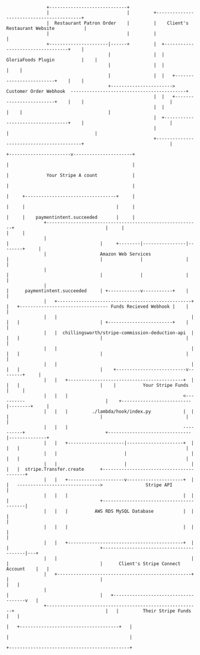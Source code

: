                                                                                                                                                                                                                                                                               
                                                                                                                                                                                                                                                                              
                                                                                                                                                                                                                                                                              
                                                                                                                                                                                                                                                                              
                                                                                                                                                                                                                                                                              
                                                                                                                                                                                                                                                                              
                                                                                                                                                                                                                                                                              
                                                                                                                                                                                                                                                                              
                                                                                                                                                                                                                                                                              
                                                                                                                                                                                                                                                                              
                                                                                                                                                                                                                                                                              
                                                                                                                                                                                                                                                                              
                                                                                                                                                                                                                                                                              
                   +-----------------------------+                                                                                                                                                                                                                            
                   |                             |         +------------------------------------------+                                                                                                                                                                       
                   |  Restaurant Patron Order    |         |    Client's Restaurant Website           |                                                                                                                                                                       
                   |                             |         |                                          |                                                                                                                                                                       
                   +----------------------|------+         |  +----------------------------------+    |                                                                                                                                                                       
                                          |                |  |      GloriaFoods Plugin          |    |                                                                                                                                                                       
                                          |                |  |                                  |    |                                                                                                                                                                       
                                          |                |  |   +-------------------------+    |    |                                                                                                                                                                       
                                          +-----------------------> Customer Order Webhook  -------------------------------------------+                                                                                                                                      
                                                           |  |   +-------------------------+    |    |                                |                                                                                                                                      
                                                           |  |                                  |    |                                |                                                                                                                                      
                                                           |  +----------------------------------+    |                                |                                                                                                                                      
                                                           |                                          |                                |                                                                                                                                      
                                                           +------------------------------------------+                                |                                                                                                                                      
                                                                                                               +-----------------------v----------------------+                                                                                                               
                                                                                                               |                                              |                                                                                                               
                                                                                                               |              Your Stripe A count             |                                                                                                               
                                                                                                               |                                              |                                                                                                               
                                                                                                               |     +----------------------------------+     |                                                                                                               
                                                                                                               |     |                                  |     |                                                                                                               
                                                                                                               |     |    paymentintent.succeeded       |     |                                                                                                               
                  +---------------------------------------------------------+                                  |     |                                  |     |                                                                                                               
                  |                                                         |                                  |     +--------|----------------|--------+     |                                                                                                               
                  |                    Amazon Web Services                  |                                  |              |                |              |                                                                                                               
                  |                                                         |                                  |              |                |              |                                                                                                               
                  |                                                         |      paymentintent.succeeded     | +------------v-----------+    |              |                                                                                                               
                  |   +--------------------------------------------------+  |   +--------------------------------- Funds Recieved Webhook |    |              |                                                                                                               
                  |   |                                                  |  |   |                              | +------------------------+    |              |                                                                                                               
                  |   |  chillingsworth/stripe-commission-deduction-api  |  |   |                              |                               |              |                                                                                                               
                  |   |                                                  |  |   |                              |                               |              |                                                                                                               
                  |   |                                                  |  |   |                              |    +--------------------------v--------+     |                                                                                                               
                  |   |   +-------------------------------------------+  |  |   |                              |    |          Your Stripe Funds        |     |                                                                                                               
                  |   |   |                                           <----------                              |    +--------------------------|--------+     |                                                                                                               
                  |   |   |         ./lambda/hook/index.py            |  |  |                                  |                               |              |                                                                                                               
                  |   |   |                                           ----------+                              +-------------------------------|--------------+                                                                                                               
                  |   |   +---------------------|---------------------+  |  |   |                                                              |                                                                                                                              
                  |   |                         |                        |  |   |                                                              |                                                                                                                              
                  |   |                         |                        |  |   |  stripe.Transfer.create      +-----------------------------------------+                                                                                                                    
                  |   |   +---------------------v---------------------+  |  |   ------------------------------->                Stripe API               |                                                                                                                    
                  |   |   |                                           |  |  |                                  +-----------------------------------------|                                                                                                                    
                  |   |   |          AWS RDS MySQL Database           |  |  |                                                                            |                                                                                                                    
                  |   |   |                                           |  |  |                                                                            |                                                                                                                    
                  |   |   +-------------------------------------------+  |  |                                  +-----------------------------------------|---+                                                                                                                
                  |   |                                                  |  |                                  |      Client's Stripe Connect Account    |   |                                                                                                                
                  |   +--------------------------------------------------+  |                                  |                                         |   |                                                                                                                
                  |                                                         |                                  |   +-------------------------------------v   |                                                                                                                
                  +---------------------------------------------------------+                                  |   |         Their Stripe Funds          |   |                                                                                                                
                                                                                                               |   +-------------------------------------+   |                                                                                                                
                                                                                                               |                                             |                                                                                                                
                                                                                                               +---------------------------------------------+                                                                                                                
                                                                                                                                                                                                                                                                              
                                                                                                                                                                                                                                                                              
                                                                                                                                                                                                                                                                              
                                                                                                                                                                                                                                                                              
                                                                                                                                                                                                                                                                              
                                                                                                                                                                                                                                                                              
                                                                                                                                                                                                                                                                              
                                                                                                                                                                                                                                                                              
                                                                                                                                                                                                                                                                              
                                                                                                                                                                                                                                                                              
                                                                                                                                                                                                                                                                              
                                                                                                                                                                                                                                                                              
                                                                                                                                                                                                                                                                              
                                                                                                                                                                                                                                                                              
                                                                                                                                                                                                                                                                              
                                                                                                                                                                                                                                                                              
                                                                                                                                                                                                                                                                              
                                                                                                                                                                                                                                                                              
                                                                                                                                                                                                                                                                              
                                                                                                                                                                                                                                                                              
                                                                                                                                                                                                                                                                             